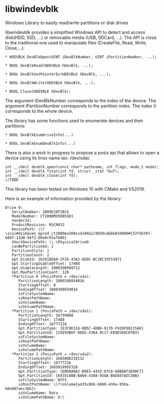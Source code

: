 # libwindevblk
Windows Library to easily read/write partitions or disk drives

libwindevblk provides a simplified Windows API to detect and access disk(HDD, SSD, ...) or removable media (USB, SDCard, ...).
The API is close to the traditional one used to manipulate files (CreateFile, Read, Write, Close,...):

```
* HDEVBLK DevBlkOpen(UINT iDevBlkNumber, UINT iPartitionNumber, ...);

* BOOL DevBlkRead(HDEVBLK hDevBlk, ...);

* BOOL DevBlkSetPointerEx(HDEVBLK hDevBlk, ...);

* BOOL DevBlkWrite(HDEVBLK hDevBlk, ...);

* BOOL Close(HDEVBLK hDevBlk);
```

The argument iDevBlkNumber corresponds to the index of the device.
The argument iPartitionNumber corresponds to the partition index. The index 0 corresponds to the whole device.

The library has some functions used to enumerate devices and their partitions:

```
* BOOL DevBlkEnumDriveInfo(...)

* BOOL DevBlkEnumDevBlkInfo(...)
```


There is also a work in progress to propose a posix api that allows to open a device using its linux name (ex: /dev/sda):

```
int __cdecl devblk_open(const char* pathname, int flags, mode_t mode);
int __cdecl devblk_fstat(int fd, struct _stat *buf);
int __cdecl devblk_close(int fd);
//TODO
```

This library has been tested on Windows 10 with CMake and VS2019.

Here is an example of information provided by the library:

```
Drive 0:
   SerialNumber: 2009E28F2B15
   ModelNumber: CT2000MX500SSD1
   VendorId:
   ProductRevision: M3CR032
   DevicePath: \\?\scsi#disk&ven_&prod_ct2000mx500ssd1#4&2c9020cd&0&010000#{53f56307-b6bf-11d0-94f2-00a0c91efb8b}
   ShortDevicePath: \\.\PhysicalDrive0
   canBePartitioned: 1
   PartitionStyle: 1
   PartitionCount: 2
   Gpt.DiskId: {62918EA9-2F28-43A2-8EDC-BC10C35F5387}
   Gpt.StartingUsableOffset: 17408
   Gpt.UsableLength: 2000398899712
   Gpt.MaxPartitionCount: 128
   *Partition 0 (PosixPath = /dev/sda):
      PartitionLength: 2000398934016
      StartingOffset: 0
      EndingOffset: 2000398934016
      szFileSystemName:
      szRootPathName:
      szVolumeName:
      szVolumePathName:
   *Partition 1 (PosixPath = /dev/sda1):
      PartitionLength: 16759808
      StartingOffset: 17408
      EndingOffset: 16777216
      Gpt.PartitionType: {E3C9E316-0B5C-4DB8-817D-F92DF00215AE}
      Gpt.PartitionId: {25E93B6F-88EE-4304-9C17-EEDD5E0CEFB3}
      szFileSystemName:
      szRootPathName:
      szVolumeName:
      szVolumePathName:
   *Partition 2 (PosixPath = /dev/sda2):
      PartitionLength: 1685808218112
      StartingOffset: 16777216
      EndingOffset: 1685824995328
      Gpt.PartitionType: {EBD0A0A2-B9E5-4433-87C0-68B6B72699C7}
      Gpt.PartitionId: {A435C8BB-B860-430A-958A-B6E887AEC36B}
      szFileSystemName: NTFS
      szRootPathName: \\?\Volume{a435c8bb-b860-430a-958a-b6e887aec36b}\
      szVolumeName: Data
      szVolumePathName: D:\
```
